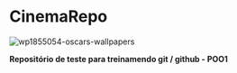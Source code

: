 # CinemaRepo

![wp1855054-oscars-wallpapers](https://user-images.githubusercontent.com/85084565/127387643-a1b6fa08-fe31-4670-a72b-2a6386c61fa8.jpg)

**Repositório de teste para treinamendo git / github - POO1**
